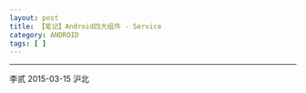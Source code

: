 ```yaml
---
layout: post
title: 【笔记】Android四大组件 - Service
category: ANDROID
tags: [ ]
---
```



---
李贰 2015-03-15 沪北
